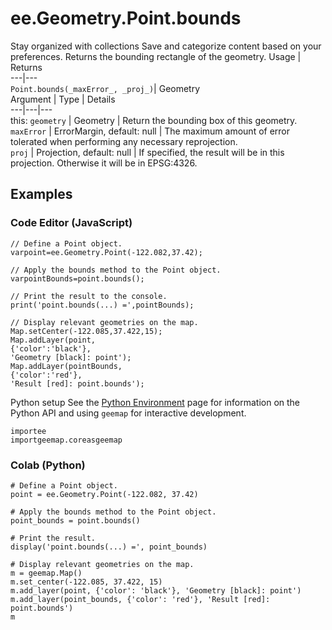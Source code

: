  
#  ee.Geometry.Point.bounds
Stay organized with collections  Save and categorize content based on your preferences. 
Returns the bounding rectangle of the geometry. Usage | Returns  
---|---  
`Point.bounds(_maxError_, _proj_)`|  Geometry  
Argument | Type | Details  
---|---|---  
this: `geometry` | Geometry | Return the bounding box of this geometry.  
`maxError` | ErrorMargin, default: null | The maximum amount of error tolerated when performing any necessary reprojection.  
`proj` | Projection, default: null | If specified, the result will be in this projection. Otherwise it will be in EPSG:4326.  
## Examples
### Code Editor (JavaScript)
```
// Define a Point object.
varpoint=ee.Geometry.Point(-122.082,37.42);

// Apply the bounds method to the Point object.
varpointBounds=point.bounds();

// Print the result to the console.
print('point.bounds(...) =',pointBounds);

// Display relevant geometries on the map.
Map.setCenter(-122.085,37.422,15);
Map.addLayer(point,
{'color':'black'},
'Geometry [black]: point');
Map.addLayer(pointBounds,
{'color':'red'},
'Result [red]: point.bounds');
```

Python setup
See the [ Python Environment](https://developers.google.com/earth-engine/guides/python_install) page for information on the Python API and using `geemap` for interactive development.
```
importee
importgeemap.coreasgeemap
```

### Colab (Python)
```
# Define a Point object.
point = ee.Geometry.Point(-122.082, 37.42)

# Apply the bounds method to the Point object.
point_bounds = point.bounds()

# Print the result.
display('point.bounds(...) =', point_bounds)

# Display relevant geometries on the map.
m = geemap.Map()
m.set_center(-122.085, 37.422, 15)
m.add_layer(point, {'color': 'black'}, 'Geometry [black]: point')
m.add_layer(point_bounds, {'color': 'red'}, 'Result [red]: point.bounds')
m
```

